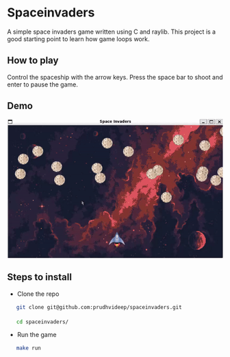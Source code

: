 # Spaceinvaders

A simple space invaders game written using C and raylib. This project is a good starting point to learn how game loops work.

## How to play

Control the spaceship with the arrow keys. Press the space bar to shoot and enter to pause the game.

## Demo

![Space Invaders Gameplay](demo.gif)

## Steps to install

- Clone the repo

```bash
   git clone git@github.com:prudhvideep/spaceinvaders.git

   cd spaceinvaders/
```

- Run the game

```bash
   make run
```



